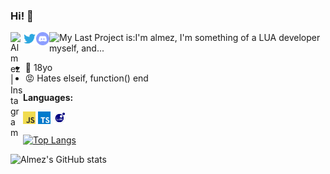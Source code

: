 ### Hi! 👋
<a href="https://instagram.com/serhatalmez">
  <img align="left" alt="Almez | Instagram" width="20px" src="https://upload.wikimedia.org/wikipedia/commons/e/e7/Instagram_logo_2016.svg" />
</a>
<a href="https://twitter.com/serhatalmezz">
  <img align="left" alt="Almez | Twitter" width="21px" src="https://raw.githubusercontent.com/serhatalmez/serhatalmez/main/assets/twitter.svg" />
</a>
<a href="https://discord.gg/2Np9bJW2m9">
  <img align="left" alt="Almez Discord" width="21px" src="https://raw.githubusercontent.com/serhatalmez/serhatalmez/main/assets/discord-round.svg" />
</a>
<a>
<img align="left" alt="My Last Project is:" src="https://media.discordapp.net/attachments/783339867680669727/859054213036245042/unknown.png" />
</a>I'm almez, I'm something of a LUA developer myself, and...

- 🔭 18yo
- 😡 Hates elseif, function() end

**Languages:**  

<code><img height="20" src="https://raw.githubusercontent.com/github/explore/80688e429a7d4ef2fca1e82350fe8e3517d3494d/topics/javascript/javascript.png"></code>
<code><img height="20" src="https://raw.githubusercontent.com/github/explore/80688e429a7d4ef2fca1e82350fe8e3517d3494d/topics/typescript/typescript.png"></code>
<code><img height="20" src="https://raw.githubusercontent.com/github/explore/80688e429a7d4ef2fca1e82350fe8e3517d3494d/topics/lua/lua.png"></code>

[![Top Langs](https://github-readme-stats.vercel.app/api/top-langs/?username=serhatalmez&layout=compact&langs_count=10&theme=radical)](https://github.com/anuraghazra/github-readme-stats)

![Almez's GitHub stats](https://github-readme-stats.vercel.app/api?username=serhatalmez&show_icons=true&theme=radical)
